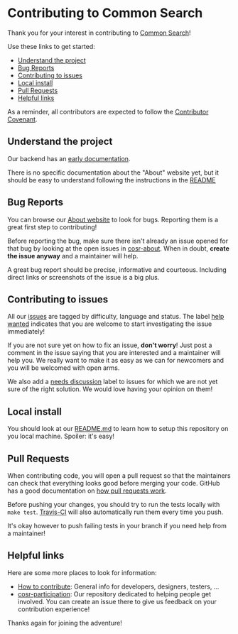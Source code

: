 # Contributing to Common Search

Thank you for your interest in contributing to [Common Search](https://about.commonsearch.org/)!

Use these links to get started:

* [Understand the project](#understand-the-project)
* [Bug Reports](#bug-reports)
* [Contributing to issues](#contributing-to-issues)
* [Local install](#local-install)
* [Pull Requests](#pull-requests)
* [Helpful links](#helpful-links)

As a reminder, all contributors are expected to follow the [Contributor Covenant](http://contributor-covenant.org/).


## Understand the project

Our backend has an [early documentation](https://about.commonsearch.org/developer/backend).

There is no specific documentation about the "About" website yet, but it should be easy to understand following the instructions in the [README](https://github.com/commonsearch/cosr-about/blob/master/README.md)

## Bug Reports

You can browse our [About website](https://about.commonsearch.org/) to look for bugs. Reporting them is a great first step to contributing!

Before reporting the bug, make sure there isn't already an issue opened for that bug by looking at the open issues in [cosr-about](https://github.com/commonsearch/cosr-about/issues). When in doubt, **create the issue anyway** and a maintainer will help.

A great bug report should be precise, informative and courteous. Including direct links or screenshots of the issue is a big plus.


## Contributing to issues

All our [issues](https://github.com/commonsearch/cosr-about/issues) are tagged by difficulty, language and status. The label [help wanted](https://github.com/commonsearch/cosr-about/issues?q=is%3Aopen+is%3Aissue+label%3A%22help+wanted%22) indicates that you are welcome to start investigating the issue immediately!

If you are not sure yet on how to fix an issue, **don't worry**! Just post a comment in the issue saying that you are interested and a maintainer will help you. We really want to make it as easy as we can for newcomers and you will be welcomed with open arms.

We also add a [needs discussion](https://github.com/commonsearch/cosr-about/issues?q=is%3Aopen+is%3Aissue+label%3A%22needs+discussion%22) label to issues for which we are not yet sure of the right solution. We would love having your opinion on them!


## Local install

You should look at our [README.md](README.md) to learn how to setup this repository on you local machine. Spoiler: it's easy!


## Pull Requests

When contributing code, you will open a pull request so that the maintainers can check that everything looks good before merging your code. GitHub has a good documentation on [how pull requests work](https://help.github.com/articles/using-pull-requests/).

Before pushing your changes, you should try to run the tests locally with `make test`. [Travis-CI](https://travis-ci.org) will also automatically run them every time you push.

It's okay however to push failing tests in your branch if you need help from a maintainer!


## Helpful links

Here are some more places to look for information:

* [How to contribute](https://about.commonsearch.org/contributing): General info for developers, designers, testers, ...
* [cosr-participation](https://github.com/commonsearch/cosr-participation): Our repository dedicated to helping people get involved. You can create an issue there to give us feedback on your contribution experience!


Thanks again for joining the adventure!
